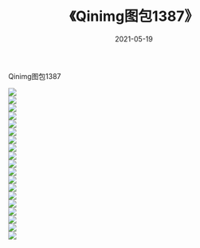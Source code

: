 ﻿---
layout: post
title:  《Qinimg图包1387》
date:   2021-05-19
img: http://imgx.orgx.ga/Qinimg图包/Qinimg图包1387/000.jpg
categories: [美女, 清纯, 唯美]
---

Qinimg图包1387

 ![](http://imgx.orgx.ga/Qinimg图包/Qinimg图包1387/001.jpg) <br>![](http://imgx.orgx.ga/Qinimg图包/Qinimg图包1387/002.jpg) <br>![](http://imgx.orgx.ga/Qinimg图包/Qinimg图包1387/003.jpg) <br>![](http://imgx.orgx.ga/Qinimg图包/Qinimg图包1387/004.jpg) <br>![](http://imgx.orgx.ga/Qinimg图包/Qinimg图包1387/005.jpg) <br>![](http://imgx.orgx.ga/Qinimg图包/Qinimg图包1387/006.jpg) <br>![](http://imgx.orgx.ga/Qinimg图包/Qinimg图包1387/007.jpg) <br>![](http://imgx.orgx.ga/Qinimg图包/Qinimg图包1387/008.jpg) <br>![](http://imgx.orgx.ga/Qinimg图包/Qinimg图包1387/009.jpg) <br>![](http://imgx.orgx.ga/Qinimg图包/Qinimg图包1387/010.jpg) <br>![](http://imgx.orgx.ga/Qinimg图包/Qinimg图包1387/011.jpg) <br>![](http://imgx.orgx.ga/Qinimg图包/Qinimg图包1387/012.jpg) <br>![](http://imgx.orgx.ga/Qinimg图包/Qinimg图包1387/013.jpg) <br>![](http://imgx.orgx.ga/Qinimg图包/Qinimg图包1387/014.jpg) <br>![](http://imgx.orgx.ga/Qinimg图包/Qinimg图包1387/015.jpg) <br>![](http://imgx.orgx.ga/Qinimg图包/Qinimg图包1387/016.jpg) <br>![](http://imgx.orgx.ga/Qinimg图包/Qinimg图包1387/017.jpg) <br>![](http://imgx.orgx.ga/Qinimg图包/Qinimg图包1387/018.jpg) <br>![](http://imgx.orgx.ga/Qinimg图包/Qinimg图包1387/019.jpg) <br>